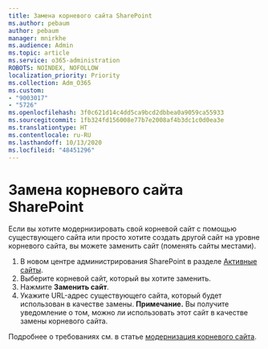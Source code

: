 ```yaml
---
title: Замена корневого сайта SharePoint
ms.author: pebaum
author: pebaum
manager: mnirkhe
ms.audience: Admin
ms.topic: article
ms.service: o365-administration
ROBOTS: NOINDEX, NOFOLLOW
localization_priority: Priority
ms.collection: Adm_O365
ms.custom:
- "9003017"
- "5726"
ms.openlocfilehash: 3f0c621d14c4dd5ca9bcd2dbbea0a9059ca55933
ms.sourcegitcommit: 1fb324fd156008e77b7e2008af4b3dc1c0d0ea3e
ms.translationtype: HT
ms.contentlocale: ru-RU
ms.lasthandoff: 10/13/2020
ms.locfileid: "48451296"
---
```

# <a name="replace-the-sharepoint-root-site"></a>Замена корневого сайта SharePoint
Если вы хотите модернизировать свой корневой сайт с помощью существующего сайта или просто хотите создать другой сайт на уровне корневого сайта, вы можете заменить сайт (поменять сайты местами).

1. В новом центре администрирования SharePoint в разделе [Активные сайты](https://admin.microsoft.com/sharepoint?page=siteManagement&modern=true).
2. Выберите корневой сайт, который вы хотите заменить.
3. Нажмите **Заменить сайт**.
4. Укажите URL-адрес существующего сайта, который будет использован в качестве замены. **Примечание.** Вы получите уведомление о том, можно ли использовать этот сайт в качестве замены корневого сайта.

Подробнее о требованиях см. в статье [модернизация корневого сайта](https://docs.microsoft.com/sharepoint/modern-root-site).

